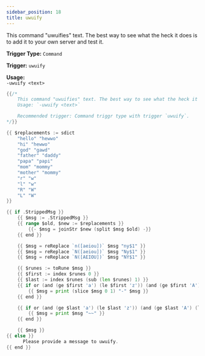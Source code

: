```yaml
---
sidebar_position: 18
title: uwuify
---
```


This command "uwuifies" text. The best way to see what the heck it does is to add it to your own server and test it.

**Trigger Type:** `Command`

**Trigger:** `uwuify`

**Usage:**  
`-uwuify <text>`

```go
{{/*
	This command "uwuifies" text. The best way to see what the heck it does is to add it to your own server and test it.
	Usage: `-uwuify <text>`

	Recommended trigger: Command triggr type with trigger `uwuify`.
*/}}

{{ $replacements := sdict
	"hello" "hewwo"
	"hi" "hewwo"
	"god" "gawd"
	"father" "daddy"
	"papa" "papi"
 	"mom" "mommy"
	"mother" "mommy"
	"r" "w"
	"l" "w"
	"R" "W"
	"L" "W"
}}

{{ if .StrippedMsg }}
	{{ $msg := .StrippedMsg }}
	{{ range $old, $new := $replacements }}
		{{- $msg = joinStr $new (split $msg $old) -}}
	{{ end }}

	{{ $msg = reReplace `n([aeiou])` $msg "ny$1" }}
	{{ $msg = reReplace `N([aeiou])` $msg "Ny$1" }}
	{{ $msg = reReplace `N([AEIOU])` $msg "NY$1" }}

	{{ $runes := toRune $msg }}
	{{ $first := index $runes 0 }}
	{{ $last := index $runes (sub (len $runes) 1) }}
	{{ if or (and (ge $first 'a') (le $first 'z')) (and (ge $first 'A') (le $first 'Z')) }}
		{{ $msg = print (slice $msg 0 1) "-" $msg }}
	{{ end }}

	{{ if or (and (ge $last 'a') (le $last 'z')) (and (ge $last 'A') (le $last 'Z')) }}
		{{ $msg = print $msg "~~" }}
	{{ end }}

	{{ $msg }}
{{ else }}
	  Please provide a message to uwuify.
{{ end }}
```